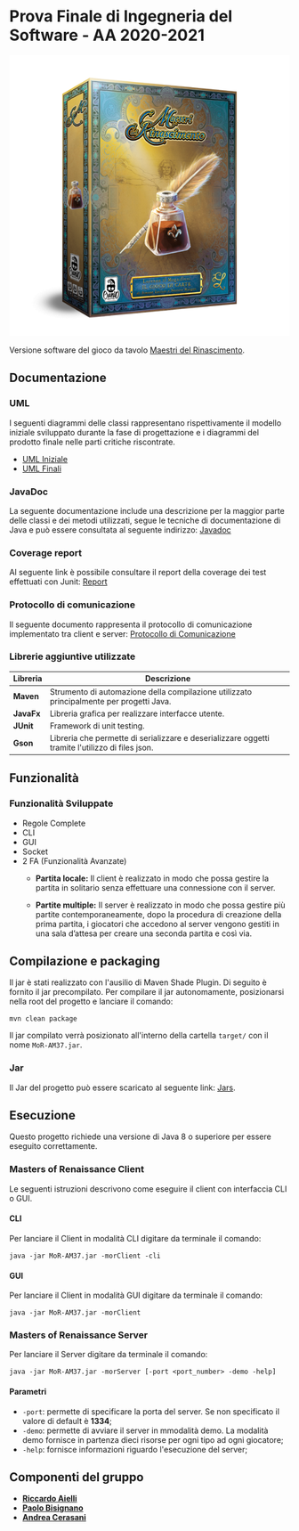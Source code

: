 # Prova Finale di Ingegneria del Software - AA 2020-2021
![alt text](src/main/resources/Masters-of-Renaissance_box3D.png)

Versione software del gioco da tavolo [Maestri del Rinascimento](http://www.craniocreations.it/prodotto/masters-of-renaissance/).

## Documentazione

### UML
I seguenti diagrammi delle classi rappresentano rispettivamente il modello iniziale sviluppato durante la fase di progettazione e i diagrammi del prodotto finale nelle parti critiche riscontrate.
- [UML Iniziale](https://github.com/PaoloBisignano/ingswAM2021-Aielli-Bisignano-Cerasani/blob/master/deliveries/uml/initial_uml_model.png)
- [UML Finali](https://github.com/PaoloBisignano/ingswAM2021-Aielli-Bisignano-Cerasani/tree/master/deliveries/uml)

### JavaDoc
La seguente documentazione include una descrizione per la maggior parte delle classi e dei metodi utilizzati, segue le tecniche di documentazione di Java e può essere consultata al seguente indirizzo: [Javadoc](https://github.com/PaoloBisignano/ingswAM2021-Aielli-Bisignano-Cerasani/tree/master/deliveries/javadoc/index.html)

### Coverage report
Al seguente link è possibile consultare il report della coverage dei test effettuati con Junit: [Report](https://github.com/PaoloBisignano/ingswAM2021-Aielli-Bisignano-Cerasani/tree/master/deliveries/report/CoverageReport.JPG)

### Protocollo di comunicazione
Il seguente documento rappresenta il protocollo di comunicazione implementato tra client e server: [Protocollo di Comunicazione](https://github.com/PaoloBisignano/ingswAM2021-Aielli-Bisignano-Cerasani/tree/master/deliveries/communication/CommunicationProtocol.pdf)

### Librerie aggiuntive utilizzate
|Libreria|Descrizione|
|---------------|-----------|
|__Maven__|Strumento di automazione della compilazione utilizzato principalmente per progetti Java.|
|__JavaFx__|Libreria grafica per realizzare interfacce utente.|
|__JUnit__|Framework di unit testing.|
|__Gson__|Libreria che permette di serializzare e deserializzare oggetti tramite l'utilizzo di files json.|

## Funzionalità
### Funzionalità Sviluppate
- Regole Complete
- CLI
- GUI
- Socket
- 2 FA (Funzionalità Avanzate)
    - __Partita locale:__ Il client è realizzato in modo che possa gestire la partita in solitario senza effettuare
      una connessione con il server.

    - __Partite multiple:__  Il server è realizzato in modo che possa gestire più partite contemporaneamente,
      dopo la procedura di creazione della prima partita, i giocatori che accedono al server vengono gestiti
      in una sala d’attesa per creare una seconda partita e così via.

## Compilazione e packaging
Il jar è stati realizzato con l'ausilio di Maven Shade Plugin.
Di seguito è fornito il jar precompilato.
Per compilare il jar autonomamente, posizionarsi nella root del progetto e lanciare il comando:
```
mvn clean package
```
Il jar compilato verrà posizionato all'interno della cartella ```target/``` con il nome
```MoR-AM37.jar```.

### Jar
Il Jar del progetto può essere scaricato al seguente link: [Jars](https://github.com/PaoloBisignano/ingswAM2021-Aielli-Bisignano-Cerasani/tree/master/deliveries/jar/MoR-AM37.jar).


## Esecuzione
Questo progetto richiede una versione di Java 8 o superiore per essere eseguito correttamente.

### Masters of Renaissance Client
Le seguenti istruzioni descrivono come eseguire il client con interfaccia CLI o GUI.

#### CLI
Per lanciare il Client in modalità CLI digitare da terminale il comando:
```
java -jar MoR-AM37.jar -morClient -cli
```
#### GUI
Per lanciare il Client in modalità GUI digitare da terminale il comando:
```
java -jar MoR-AM37.jar -morClient
```

### Masters of Renaissance Server
Per lanciare il Server digitare da terminale il comando:
```
java -jar MoR-AM37.jar -morServer [-port <port_number> -demo -help]
```
#### Parametri
- `-port`: permette di specificare la porta del server. Se non specificato il valore di default è __1334__;
- `-demo`: permette di avviare il server in mmodalità demo. La modalità demo fornisce in partenza dieci risorse per ogni tipo ad ogni giocatore;
- `-help`: fornisce informazioni riguardo l'esecuzione del server;

## Componenti del gruppo
- [__Riccardo Aielli__](https://github.com/riccardoaielli)
- [__Paolo Bisignano__](https://github.com/PaoloBisignano)
- [__Andrea Cerasani__](https://github.com/andreacerasani)
